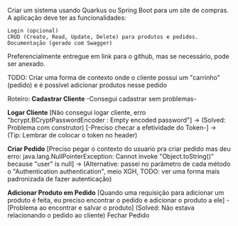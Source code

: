 Criar um sistema usando Quarkus ou Spring Boot para um site de compras. A aplicação deve ter as funcionalidades:

    Login (opcional)
    CRUD (Create, Read, Update, Delete) para produtos e pedidos.
    Documentação (gerado com Swagger)

Preferencialmente entregue em link para o github, mas se necessário, pode ser anexado.

TODO:
Criar uma forma de contexto onde o cliente possui um "carrinho" (pedido) e é possível adicionar produtos nesse pedido

Roteiro:
**Cadastrar Cliente**
 -Consegui cadastrar sem problemas-

**Logar Cliente**
[Não consegui logar cliente, erro "bcrypt.BCryptPasswordEncoder     : Empty encoded password"] -> (Solved: Problema com construtor)
[-Preciso checar a efetividade do Token-] -> (Tip: Lembrar de colocar o token no header)

**Criar Pedido**
[Preciso pegar o contexto do usuario pra criar pedido mas deu erro: java.lang.NullPointerException: Cannot invoke "Object.toString()" because "user" is null] -> (Alternative: passei no parâmetro de cada método o "Authentication authentication", meio XGH, TODO: ver uma forma mais padronizada de fazer autenticação)

**Adicionar Produto em Pedido**
[Quando uma requisição para adicionar um produto é feita, eu preciso encontrar o pedido e adicionar o produto a ele] - [Problema ao encontrar e salvar o produto] (Solved: Não estava relacionando o pedido ao cliente)
Fechar Pedido
